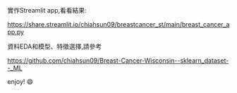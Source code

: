 實作Streamlit app,看看結果:

https://share.streamlit.io/chiahsun09/breastcancer_st/main/breast_cancer_app.py



資料EDA和模型、特徵選擇,請參考

https://github.com/chiahsun09/Breast-Cancer-Wisconsin--sklearn_dataset--_ML

enjoy! 😄
